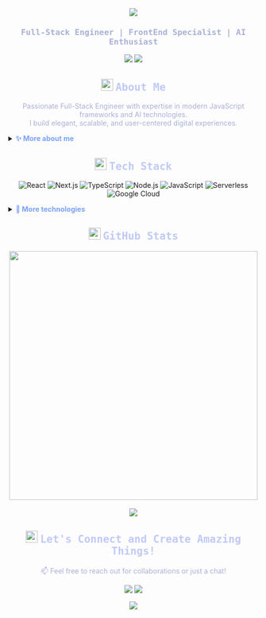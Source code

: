 <!-- Header Section -->
<div align="center">
  <img src="https://capsule-render.vercel.app/api?type=waving&color=1a1b26&customColorList=24,30,36,42,48&height=200&section=header&text=Henrique%20Cole&fontSize=60&fontAlignY=35&animation=fadeIn&fontColor=ffffff" />
</div>

<div align="center">
  <h3>
    <samp style="color:#a9b1d6;">Full-Stack Engineer | FrontEnd Specialist | AI Enthusiast</samp>
  </h3>
    <p>
    <a href="https://www.linkedin.com/in/henriquecole/"><img src="https://img.shields.io/badge/LinkedIn-1a1b26?style=for-the-badge&logo=linkedin&logoColor=7aa2f7"/></a>
    <a href="mailto:henriquecolefernandes@gmail.com"><img src="https://img.shields.io/badge/Email-1a1b26?style=for-the-badge&logo=gmail&logoColor=f7768e"/></a>
  </p>
</div>

<!-- About Me Section -->
<div align="center">
  <h2>
    <img src="https://media.giphy.com/media/hvRJCLFzcasrR4ia7z/giphy.gif" width="24"/>
    <samp style="color:#c0caf5;">About Me</samp>
  </h2>
</div>

<p align="center" style="color:#a9b1d6;">
  Passionate Full-Stack Engineer with expertise in modern JavaScript frameworks and AI technologies.
  <br/>
  I build elegant, scalable, and user-centered digital experiences.
</p>

<details>
  <summary><b style="color:#7aa2f7;">✨ More about me</b></summary>
  <br/>
  
- 🚀 **Full-Stack Engineer** crafting scalable, user-centered applications
- 🎨 **FrontEnd Specialist** in **React** & **Next.js** creating responsive interfaces
- 🤖 **AI Developer** leveraging **OpenAI** for innovative solutions
- 🌐 Passionate about **UX/UI Design** and seamless digital experiences
- 📈 Committed to **continuous learning** and staying at the cutting edge
</details>

<!-- Tech Stack Section -->
<div align="center">
  <h2>
    <img src="https://media2.giphy.com/media/QssGEmpkyEOhBCb7e1/giphy.gif?cid=ecf05e47a0n3gi1bfqntqmob8g9aid1oyj2wr3ds3mg700bl&rid=giphy.gif" width="24"/>
    <samp style="color:#c0caf5;">Tech Stack</samp>
  </h2>
</div>

<p align="center">
  <img src="https://img.shields.io/badge/React-1a1b26?style=for-the-badge&logo=react&logoColor=7aa2f7" alt="React" />
  <img src="https://img.shields.io/badge/Next.js-1a1b26?style=for-the-badge&logo=next.js&logoColor=white" alt="Next.js" />
  <img src="https://img.shields.io/badge/TypeScript-1a1b26?style=for-the-badge&logo=typescript&logoColor=7aa2f7" alt="TypeScript" />
  <img src="https://img.shields.io/badge/Node.js-1a1b26?style=for-the-badge&logo=node.js&logoColor=9ece6a" alt="Node.js" />
  <img src="https://img.shields.io/badge/JavaScript-1a1b26?style=for-the-badge&logo=javascript&logoColor=e0af68" alt="JavaScript" />
  <img src="https://img.shields.io/badge/Serverless-1a1b26?style=for-the-badge&logo=serverless&logoColor=ff9e64" alt="Serverless" />
  <img src="https://img.shields.io/badge/Google_Cloud-1a1b26?style=for-the-badge&logo=google-cloud&logoColor=7aa2f7" alt="Google Cloud" />
</p>

<details>
  <summary><b style="color:#7aa2f7;">🔧 More technologies</b></summary>
  <br/>
  <p align="center">
    <img src="https://img.shields.io/badge/Tailwind_CSS-1a1b26?style=for-the-badge&logo=tailwind-css&logoColor=7aa2f7" alt="Tailwind CSS" />
    <img src="https://img.shields.io/badge/AI_Development-1a1b26?style=for-the-badge&logo=openai&logoColor=bb9af7" alt="AI" />
    <img src="https://img.shields.io/badge/Figma-1a1b26?style=for-the-badge&logo=figma&logoColor=f7768e" alt="Figma" />
    <img src="https://img.shields.io/badge/MongoDB-1a1b26?style=for-the-badge&logo=mongodb&logoColor=9ece6a" alt="MongoDB" />
    <img src="https://img.shields.io/badge/PostgreSQL-1a1b26?style=for-the-badge&logo=postgresql&logoColor=7aa2f7" alt="PostgreSQL" />
    <img src="https://img.shields.io/badge/REST_API-1a1b26?style=for-the-badge&logo=postman&logoColor=ff9e64" alt="REST API" />
    <img src="https://img.shields.io/badge/Git-1a1b26?style=for-the-badge&logo=git&logoColor=f7768e" alt="Git" />
    <img src="https://img.shields.io/badge/Docker-1a1b26?style=for-the-badge&logo=docker&logoColor=7aa2f7" alt="Docker" />
  </p>
</details>

<!-- Stats Section -->
<div align="center">
  <h2>
    <img src="https://media.giphy.com/media/iY8CRBdQXODJSCERIr/giphy.gif" width="24"/>
    <samp style="color:#c0caf5;">GitHub Stats</samp>
  </h2>
</div>

<div align="center">
  <img src="https://github-readme-streak-stats.herokuapp.com/?user=henriquecole&hide_border=true&theme=radical" width="500" />
</div>
<br />
<div align="center">
  <img src="https://github-profile-trophy.vercel.app/?username=henriquecole&theme=radical&margin-w=15&margin-h=15" />
</div>

<!-- Footer -->
<div align="center">
  <h2>
    <img src="https://media.giphy.com/media/LnQjpWaON8nhr21vNW/giphy.gif" width="24"/>
    <samp style="color:#c0caf5;">Let's Connect and Create Amazing Things!</samp>
  </h2>
  
  <p style="color:#a9b1d6;">📫 Feel free to reach out for collaborations or just a chat!</p>
  
  <p>
    <a href="https://www.linkedin.com/in/henriquecole/"><img src="https://img.shields.io/badge/LinkedIn-1a1b26?style=for-the-badge&logo=linkedin&logoColor=7aa2f7"/></a>
    <a href="mailto:henriquecolefernandes@gmail.com"><img src="https://img.shields.io/badge/Email-1a1b26?style=for-the-badge&logo=gmail&logoColor=f7768e"/></a>
  </p>
  
  <img src="https://capsule-render.vercel.app/api?type=waving&color=1a1b26&customColorList=24,30,36,42,48&height=100&section=footer" />
</div>
